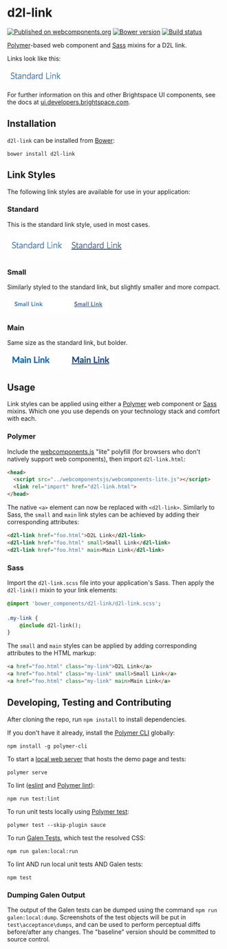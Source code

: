 # d2l-link
[![Published on webcomponents.org](https://img.shields.io/badge/webcomponents.org-published-blue.svg)](https://www.webcomponents.org/element/BrightspaceUI/link)
[![Bower version][bower-image]][bower-url]
[![Build status][ci-image]][ci-url]

[Polymer](https://www.polymer-project.org)-based web component and [Sass](http://sass-lang.com/) mixins for a D2L link.

Links look like this:

![example screenshot of link](/screenshots/overview.png?raw=true)

For further information on this and other Brightspace UI components, see the docs at [ui.developers.brightspace.com](http://ui.developers.brightspace.com).

## Installation

`d2l-link` can be installed from [Bower][bower-url]:
```shell
bower install d2l-link
```

## Link Styles

The following link styles are available for use in your application:

### Standard

This is the standard link style, used in most cases.

![example screenshot of standard link](/screenshots/standard.png?raw=true)

### Small

Similarly styled to the standard link, but slightly smaller and more compact.

![example screenshot of small link](/screenshots/small.png?raw=true)

### Main

Same size as the standard link, but bolder.

![example screenshot of main link](/screenshots/main.png?raw=true)

## Usage

Link styles can be applied using either a [Polymer](https://www.polymer-project.org/) web component or [Sass](http://sass-lang.com/) mixins. Which one you use depends on your technology stack and comfort with each.

### Polymer

Include the [webcomponents.js](http://webcomponents.org/polyfills/) "lite" polyfill (for browsers who don't natively support web components), then import `d2l-link.html`:

```html
<head>
  <script src="../webcomponentsjs/webcomponents-lite.js"></script>
  <link rel="import" href="d2l-link.html">
</head>
```

The native `<a>` element can now be replaced with `<d2l-link>`. Similarly to Sass, the `small` and `main` link styles can be achieved by adding their corresponding attributes:

<!---
```
<custom-element-demo>
  <template>
    <script src="../webcomponentsjs/webcomponents-lite.js"></script>
    <link rel="import" href="../d2l-typography/d2l-typography.html">
    <link rel="import" href="d2l-link.html">
    <custom-style include="d2l-typography">
      <style is="custom-style" include="d2l-typography"></style>
    </custom-style>
    <style>
      html {
        font-size: 20px;
      }
      body {
        color: var(--d2l-color-ferrite);
        font-family: 'Lato', 'Lucida Sans Unicode', 'Lucida Grande', sans-serif;
        letter-spacing: 0.01rem;
        font-size: 0.95rem;
        font-weight: 400;
        line-height: 1.4rem;
      }
    </style>
    <next-code-block></next-code-block>
  </template>
</custom-element-demo>
```
-->
```html
<d2l-link href="foo.html">D2L Link</d2l-link>
<d2l-link href="foo.html" small>Small Link</d2l-link>
<d2l-link href="foo.html" main>Main Link</d2l-link>
```

### Sass

Import the `d2l-link.scss` file into your application's Sass. Then apply the `d2l-link()` mixin to your link elements:

```sass
@import 'bower_components/d2l-link/d2l-link.scss';

.my-link {
	@include d2l-link();
}
```

The `small` and `main` styles can be applied by adding corresponding attributes to the HTML markup:

```html
<a href="foo.html" class="my-link">D2L Link</a>
<a href="foo.html" class="my-link" small>Small Link</a>
<a href="foo.html" class="my-link" main>Main Link</a>
```

## Developing, Testing and Contributing

After cloning the repo, run `npm install` to install dependencies.

If you don't have it already, install the [Polymer CLI](https://www.polymer-project.org/2.0/docs/tools/polymer-cli) globally:

```shell
npm install -g polymer-cli
```

To start a [local web server](https://www.polymer-project.org/2.0/docs/tools/polymer-cli-commands#serve) that hosts the demo page and tests:

```shell
polymer serve
```

To lint ([eslint](http://eslint.org/) and [Polymer lint](https://www.polymer-project.org/2.0/docs/tools/polymer-cli-commands#lint)):

```shell
npm run test:lint
```

To run unit tests locally using [Polymer test](https://www.polymer-project.org/2.0/docs/tools/polymer-cli-commands#tests):

```shell
polymer test --skip-plugin sauce
```

To run [Galen Tests](http://galenframework.com/), which test the resolved CSS:

```shell
npm run galen:local:run
```

To lint AND run local unit tests AND Galen tests:

```shell
npm test
```

### Dumping Galen Output

The output of the Galen tests can be dumped using the command `npm run galen:local:dump`. Screenshots of the test objects will be put in `test\acceptance\dumps`, and can be used to perform perceptual diffs before/after any changes. The  "baseline" version should be committed to source control.

[bower-url]: http://bower.io/search/?q=d2l-link
[bower-image]: https://badge.fury.io/bo/d2l-link.svg
[ci-image]: https://travis-ci.org/BrightspaceUI/link.svg?branch=master
[ci-url]: https://travis-ci.org/BrightspaceUI/link
